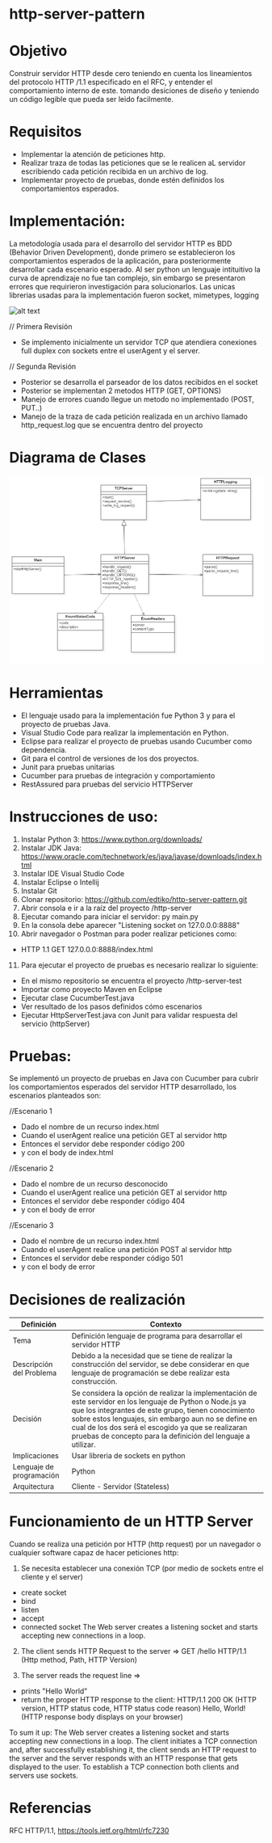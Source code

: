 # http-server-pattern


# Objetivo
Construir servidor HTTP desde cero teniendo en cuenta los lineamientos del protocolo HTTP /1.1 especificado en el RFC, y entender el comportamiento interno de este. tomando desiciones de diseño y teniendo un código legible que pueda ser leido facilmente.

# Requisitos
* Implementar la atención de peticiones http. 
* Realizar traza de todas las peticiones que se le realicen aL servidor escribiendo cada petición recibida en un archivo de log.
* Implementar proyecto de pruebas, donde estén definidos los comportamientos esperados.

# Implementación:
La metodología usada para el desarrollo del servidor HTTP es BDD (Behavior Driven Development), donde primero se establecieron los comportamientos esperados de la aplicación, para posteriormente desarrollar cada escenario esperado.
Al ser python un lenguaje intituitivo la curva de aprendizaje no fue tan complejo, sin embargo se presentaron errores que requirieron investigación para solucionarlos.
Las unicas librerias usadas para la implementación fueron socket, mimetypes, logging

![alt text](https://qanalysisblog.files.wordpress.com/2018/06/bdd_pic1.png?w=775)

// Primera Revisión
* Se implemento inicialmente un servidor TCP que atendiera conexiones full duplex con sockets entre el userAgent y el server.

// Segunda Revisión
* Posterior se desarrolla el parseador de los datos recibidos en el socket
* Posterior se implementan 2 metodos HTTP (GET, OPTIONS)
* Manejo de errores cuando llegue un metodo no implementado (POST, PUT..)
* Manejo de la traza de cada petición realizada en un archivo llamado http_request.log que se encuentra dentro del proyecto


# Diagrama de Clases

![alt text](https://github.com/edtiko/http-server-pattern/blob/master/class-diagram.png)


# Herramientas
* El lenguaje usado para la implementación fue Python 3 y para el proyecto de pruebas Java.
* Visual Studio Code para realizar la implementación en Python.
* Eclipse para realizar el proyecto de pruebas usando Cucumber como dependencia.
* Git para el control de versiones de los dos proyectos.
* Junit para pruebas unitarias
* Cucumber para pruebas de integración y comportamiento
* RestAssured para pruebas del servicio HTTPServer

# Instrucciones de uso:

1. Instalar Python 3: https://www.python.org/downloads/
2. Instalar JDK Java: https://www.oracle.com/technetwork/es/java/javase/downloads/index.html
3. Instalar IDE Visual Studio Code
4. Instalar Eclipse o Intellij
5. Instalar Git
6. Clonar repositorio: https://github.com/edtiko/http-server-pattern.git
7. Abrir consola e ir a la raíz del proyecto /http-server
8. Ejecutar comando para iniciar el servidor: py main.py
9. En la consola debe aparecer "Listening socket on 127.0.0.0:8888"
10. Abrir navegador o Postman para poder realizar peticiones como:
 - HTTP 1.1 GET 127.0.0.0:8888/index.html
11. Para ejecutar el proyecto de pruebas es necesario realizar lo siguiente:
 - En el mismo repositorio se encuentra el proyecto /http-server-test
 - Importar como proyecto Maven en Eclipse
 - Ejecutar clase CucumberTest.java
 - Ver resultado de los pasos definidos cómo escenarios 
 - Ejecutar HttpServerTest.java con Junit para validar respuesta del servicio (httpServer)

# Pruebas:
Se implementó un proyecto de pruebas en Java con Cucumber para cubrir los comportamientos esperados del servidor HTTP desarrollado, los escenarios planteados son:
  
//Escenario 1
* Dado el nombre de un recurso index.html 
* Cuando el userAgent realice una petición GET al servidor http 
* Entonces el servidor debe responder código 200
* y con el body de index.html

//Escenario 2
* Dado el nombre de un recurso desconocido 
* Cuando el userAgent realice una petición GET al servidor http 
* Entonces el servidor debe responder código 404
* y con el body de error

//Escenario 3
* Dado el nombre de un recurso index.html 
* Cuando el userAgent realice una petición POST al servidor http 
* Entonces el servidor debe responder código 501
* y con el body de error

# Decisiones de realización

| Definición | Contexto |
| ------ | ------ |
| Tema | Definición lenguaje de programa para desarrollar el servidor HTTP|
| Descripción del Problema | Debido a la necesidad que se tiene de realizar la construcción del servidor, se debe considerar en que lenguaje de programación se debe realizar esta construcción.  |
| Decisión | Se considera la opción de realizar la implementación de este servidor en los lenguaje de Python o Node.js ya que los integrantes de este grupo, tienen conocimiento sobre estos  lenguajes, sin embargo aun no se define en cual de los dos será el escogido ya que se realizaran pruebas de concepto para la definición del lenguaje a utilizar. |
| Implicaciones | Usar libreria de sockets en python |
| Lenguaje de programación     | Python      |
| Arquitectura  | Cliente - Servidor (Stateless) |

# Funcionamiento de un HTTP Server
Cuando se realiza una petición por HTTP (http request) por un navegador o cualquier software capaz de hacer peticiones http:
1. Se necesita establecer una conexión TCP (por medio de sockets entre el cliente y el server)
  - create socket
  - bind
  - listen
  - accept
  - connected socket
  The Web server creates a listening socket and starts accepting new connections in a loop. 
 
 2. The client sends HTTP Request to the server =>
  GET    /hello   HTTP/1.1
  (Http method,   Path,  HTTP Version)
 
 3. The server reads the request line =>
   - prints "Hello World"
   - return the proper HTTP response to the client:
     HTTP/1.1  200   OK (HTTP version, HTTP status code, HTTP status code reason) 
	 Hello, World!  (HTTP response body displays on your browser)

To sum it up: The Web server creates a listening socket and starts accepting new connections in a loop. 
The client initiates a TCP connection and, after successfully establishing it, 
the client sends an HTTP request to the server and the server responds with an HTTP response that gets displayed to the user.
To establish a TCP connection both clients and servers use sockets.

# Referencias
RFC HTTP/1.1,  https://tools.ietf.org/html/rfc7230

